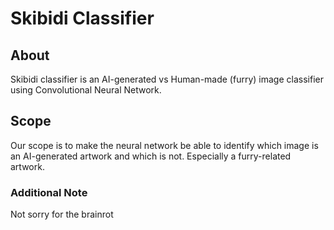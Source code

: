 # Skibidi Classifier
## About
Skibidi classifier is an AI-generated vs Human-made (furry) image classifier using Convolutional Neural Network.
## Scope
Our scope is to make the neural network be able to identify which image is an AI-generated artwork and which is not. Especially a furry-related artwork.

### Additional Note
Not sorry for the brainrot
